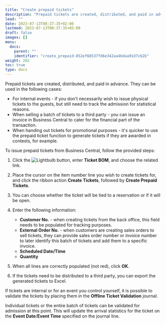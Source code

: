 ```yaml
---
title: "Create prepaid tickets"
description: "Prepaid tickets are created, distributed, and paid in advance. To create and issue them, refer to this guide."
lead: ""
date: 2023-07-13T08:37:35+02:00
lastmod: 2023-07-13T08:37:35+02:00
draft: false
images: []
menu:
  docs:
    parent: ""
    identifier: "create_prepaid-852ef68537fd6e342aa4bdaa91d7c62b"
weight: 262
toc: true
type: docs
---
```


Prepaid tickets are created, distributed, and paid in advance. They can be used in the following cases: 

- For internal events - if you don't necessarily wish to issue physical tickets to the guests, but still need to track the admission for statistical reasons. 
- When selling a batch of tickets to a third party - you can issue an invoice in Business Central to cater for the financial part of the transaction. 
- When handing out tickets for promotional purposes - it's quicker to use the prepaid ticket function to generate tickets if they are awarded in contests, for example. 

To issue prepaid tickets from Business Central, follow the provided steps:

1. Click the ![Lightbulb](Lightbulb_icon.PNG) button, enter **Ticket BOM**, and choose the related link.   
2. Place the cursor on the item number line you wish to create tickets for, and click the ribbon action **Create Tickets**, followed by **Create Prepaid Tickets**.   
3. You can choose whether the ticket will be tied to a reservation or if it will be open.
4. Enter the following information:
   - **Customer No.** - when creating tickets from the back office, this field needs to be populated for tracking purposes. 
   - **External Order No.** - when customers are creating sales orders to sell tickets, they can provide sales order number or invoice number to later identify this batch of tickets and add them to a specific invoice.
   - **Scheduled Date/Time**
   - **Quantity**

5. When all lines are correctly populated (not red), click **OK**.
6. If the tickets need to be distributed to a third party, you can export the generated tickets to Excel.

If tickets are internal or for an event you control yourself, it is possible to validate the tickets by placing them in the **Offline Ticket Validation** journal. 

Individual tickets or the entire batch of tickets can be validated for admission at this point. This will update the arrival statistics for the ticket on the **Event Date**/**Event Time** specified on the journal line.

